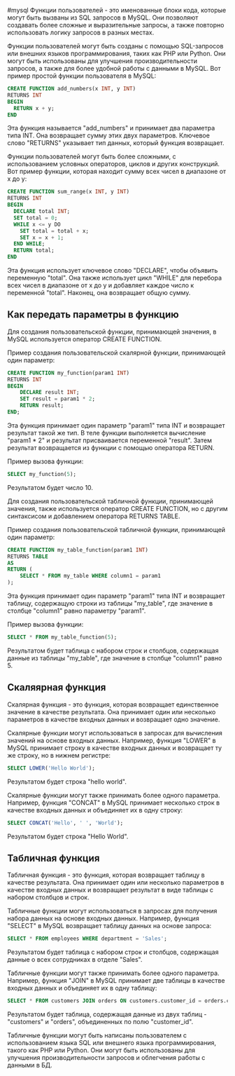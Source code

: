 #mysql
Функции пользователей - это именованные блоки кода, которые могут быть вызваны из SQL запросов в MySQL. Они позволяют создавать более сложные и выразительные запросы, а также повторно использовать логику запросов в разных местах.

Функции пользователей могут быть созданы с помощью SQL-запросов или внешних языков программирования, таких как PHP или Python. Они могут быть использованы для улучшения производительности запросов, а также для более удобной работы с данными в MySQL.
Вот пример простой функции пользователя в MySQL:

```sql
CREATE FUNCTION add_numbers(x INT, y INT)
RETURNS INT
BEGIN
  RETURN x + y;
END
```

Эта функция называется "add_numbers" и принимает два параметра типа INT. Она возвращает сумму этих двух параметров. Ключевое слово "RETURNS" указывает тип данных, который функция возвращает.

Функции пользователей могут быть более сложными, с использованием условных операторов, циклов и других конструкций. Вот пример функции, которая находит сумму всех чисел в диапазоне от x до y:

```sql
CREATE FUNCTION sum_range(x INT, y INT)
RETURNS INT
BEGIN
  DECLARE total INT;
  SET total = 0;
  WHILE x <= y DO
    SET total = total + x;
    SET x = x + 1;
  END WHILE;
  RETURN total;
END
```

Эта функция использует ключевое слово "DECLARE", чтобы объявить переменную "total". Она также использует цикл "WHILE" для перебора всех чисел в диапазоне от x до y и добавляет каждое число к переменной "total". Наконец, она возвращает общую сумму.

## Как передать параметры в функцию

Для создания пользовательской функции, принимающей значения, в MySQL используется оператор CREATE FUNCTION.

Пример создания пользовательской скалярной функции, принимающей один параметр:

```sql
CREATE FUNCTION my_function(param1 INT)
RETURNS INT
BEGIN
    DECLARE result INT;
    SET result = param1 * 2;
    RETURN result;
END;
```

Эта функция принимает один параметр "param1" типа INT и возвращает результат такой же тип. В теле функции выполняется вычисление "param1 * 2" и результат присваивается переменной "result". Затем результат возвращается из функции с помощью оператора RETURN.

Пример вызова функции:

```sql
SELECT my_function(5);
```

Результатом будет число 10.

Для создания пользовательской табличной функции, принимающей значения, также используется оператор CREATE FUNCTION, но с другим синтаксисом и добавлением оператора RETURNS TABLE.

Пример создания пользовательской табличной функции, принимающей один параметр:

```sql
CREATE FUNCTION my_table_function(param1 INT)
RETURNS TABLE
AS
RETURN (
    SELECT * FROM my_table WHERE column1 = param1
);
```

Эта функция принимает один параметр "param1" типа INT и возвращает таблицу, содержащую строки из таблицы "my_table", где значение в столбце "column1" равно параметру "param1".

Пример вызова функции:

```sql
SELECT * FROM my_table_function(5);
```

Результатом будет таблица с набором строк и столбцов, содержащая данные из таблицы "my_table", где значение в столбце "column1" равно 5.


## Скаляярная функция


Скалярная функция - это функция, которая возвращает единственное значение в качестве результата. Она принимает один или несколько параметров в качестве входных данных и возвращает одно значение.

Скалярные функции могут использоваться в запросах для вычисления значений на основе входных данных. Например, функция "LOWER" в MySQL принимает строку в качестве входных данных и возвращает ту же строку, но в нижнем регистре:

```sql
SELECT LOWER('Hello World');
```

Результатом будет строка "hello world".

Скалярные функции могут также принимать более одного параметра. Например, функция "CONCAT" в MySQL принимает несколько строк в качестве входных данных и объединяет их в одну строку:

```sql
SELECT CONCAT('Hello', ' ', 'World');
```

Результатом будет строка "Hello World".

## Табличная функция

Табличная функция - это функция, которая возвращает таблицу в качестве результата. Она принимает один или несколько параметров в качестве входных данных и возвращает результат в виде таблицы с набором столбцов и строк.

Табличные функции могут использоваться в запросах для получения набора данных на основе входных данных. Например, функция "SELECT" в MySQL возвращает таблицу данных на основе запроса:

```sql
SELECT * FROM employees WHERE department = 'Sales';
```

Результатом будет таблица с набором строк и столбцов, содержащая данные о всех сотрудниках в отделе "Sales".

Табличные функции могут также принимать более одного параметра. Например, функция "JOIN" в MySQL принимает две таблицы в качестве входных данных и объединяет их в одну таблицу:

```sql
SELECT * FROM customers JOIN orders ON customers.customer_id = orders.customer_id;
```

Результатом будет таблица, содержащая данные из двух таблиц - "customers" и "orders", объединенных по полю "customer_id".

Табличные функции могут быть написаны пользователем с использованием языка SQL или внешнего языка программирования, такого как PHP или Python. Они могут быть использованы для улучшения производительности запросов и облегчения работы с данными в БД.

